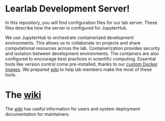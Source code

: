 # Learlab Development Server!

In this repository, you will find configuration files for our lab server. These files describe how the server is configured for JupyterHub.

We use JupyterHub to orchestrate containerized development environments. This allows us to collaborate on projects and share computational resources across the lab. Containerization provides security and isolation between development environments. The containers are also configured to encourage best practices in scientific computing. Essential tools like version control come pre-installed, thanks to our [custom Docker images](https://github.com/learlab/jupyter-development-dockers). We prepared [wiki](https://github.com/learlab/development-server/wiki) to help lab members make the most of these tools. 

# The [wiki](https://github.com/learlab/development-server/wiki) 
The [wiki](https://github.com/learlab/development-server/wiki) has useful information for users and system deployment documentation for maintainers.
